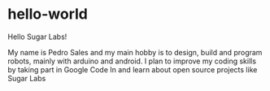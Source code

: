 # hello-world

Hello Sugar Labs!

My name is Pedro Sales and my main hobby is to design, build and program robots, mainly with arduino and android. I plan to improve my coding skills by taking part in Google Code In and learn about open source projects like Sugar Labs
